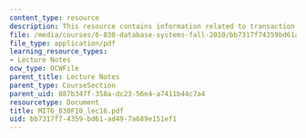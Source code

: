 ```yaml
---
content_type: resource
description: This resource contains information related to transaction coordinator.
file: /media/courses/6-830-database-systems-fall-2010/bb7317f74359bd61ad497a689e151ef1_MIT6_830F10_lec16.pdf
file_type: application/pdf
learning_resource_types:
- Lecture Notes
ocw_type: OCWFile
parent_title: Lecture Notes
parent_type: CourseSection
parent_uid: 887b347f-358a-dc23-56e4-a7411b44c7a4
resourcetype: Document
title: MIT6_830F10_lec16.pdf
uid: bb7317f7-4359-bd61-ad49-7a689e151ef1
---
```

